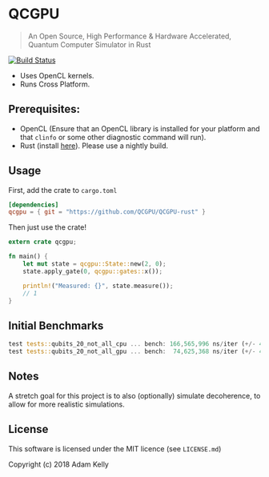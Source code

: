 # QCGPU

> An Open Source, High Performance & Hardware Accelerated, Quantum Computer Simulator in Rust

[![Build Status](https://travis-ci.org/QCGPU/qcgpu-rust.svg?branch=master)](https://travis-ci.org/QCGPU/qcgpu-rust)

* Uses OpenCL kernels.
* Runs Cross Platform.

## Prerequisites:
* OpenCL (Ensure that an OpenCL library is installed for your platform and that `clinfo` or some other diagnostic command will run). 
* Rust (install [here](https://www.rustup.rs)). Please use a nightly build.

## Usage

First, add the crate to `cargo.toml`

```toml
[dependencies]
qcgpu = { git = "https://github.com/QCGPU/QCGPU-rust" }
```

Then just use the crate!

```rust
extern crate qcgpu;

fn main() {
    let mut state = qcgpu::State::new(2, 0);
    state.apply_gate(0, qcgpu::gates::x());

    println!("Measured: {}", state.measure());
    // 1
}

```

## Initial Benchmarks

```rust
test tests::qubits_20_not_all_cpu ... bench: 166,565,996 ns/iter (+/- 4,235,438)
test tests::qubits_20_not_all_gpu ... bench:  74,625,368 ns/iter (+/- 4,295,963)
```

## Notes

A stretch goal for this project is to also (optionally) simulate decoherence, to allow
for more realistic simulations.

## License

This software is licensed under the MIT licence (see `LICENSE.md`)

Copyright (c) 2018 Adam Kelly


